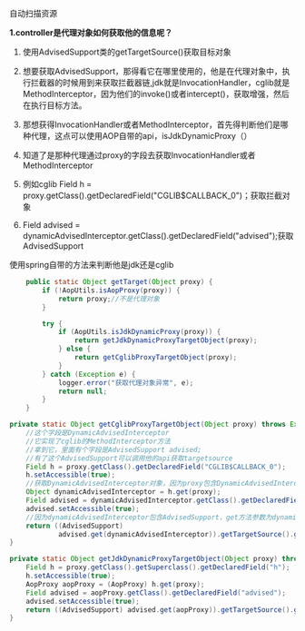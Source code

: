 自动扫描资源

**1.controller是代理对象如何获取他的信息呢？**

1. 使用AdvisedSupport类的getTargetSource()获取目标对象

2. 想要获取AdvisedSupport，那得看它在哪里使用的，他是在代理对象中，执行拦截器的时候用到来获取拦截器链,jdk就是InvocationHandler，cglib就是MethodInterceptor，因为他们的invoke()或者intercept()，获取增强，然后在执行目标方法。

3. 那想获得InvocationHandler或者MethodInterceptor，首先得判断他们是哪种代理，这点可以使用AOP自带的api，isJdkDynamicProxy（）

4. 知道了是那种代理通过proxy的字段去获取InvocationHandler或者MethodInterceptor

5. 例如cglib Field h = proxy.getClass().getDeclaredField("CGLIB$CALLBACK_0")；获取拦截对象

6. Field advised = dynamicAdvisedInterceptor.getClass().getDeclaredField("advised");获取AdvisedSupport

   



使用spring自带的方法来判断他是jdk还是cglib

```java
    public static Object getTarget(Object proxy) {
        if (!AopUtils.isAopProxy(proxy)) {
            return proxy;//不是代理对象
        }

        try {
            if (AopUtils.isJdkDynamicProxy(proxy)) {
                return getJdkDynamicProxyTargetObject(proxy);
            } else {
                return getCglibProxyTargetObject(proxy);
            }
        } catch (Exception e) {
            logger.error("获取代理对象异常", e);
            return null;
        }
    }
```





```java
private static Object getCglibProxyTargetObject(Object proxy) throws Exception {
    //这个字段是DynamicAdvisedInterceptor
    //它实现了cglib的MethodInterceptor方法
    //拿到它，里面有个字段是AdvisedSupport advised;
    //有了这个AdvisedSupport可以调用他的api获取targetsource
    Field h = proxy.getClass().getDeclaredField("CGLIB$CALLBACK_0");
    h.setAccessible(true);
    //获取DynamicAdvisedInterceptor对象，因为proxy包含DynamicAdvisedInterceptor获取get参数为proxy
    Object dynamicAdvisedInterceptor = h.get(proxy);
    Field advised = dynamicAdvisedInterceptor.getClass().getDeclaredField("advised");
    advised.setAccessible(true);
    //因为dynamicAdvisedInterceptor包含AdvisedSupport，get方法参数为dynamicAdvisedInterceptor
    return ((AdvisedSupport) 
            advised.get(dynamicAdvisedInterceptor)).getTargetSource().getTarget();
}

private static Object getJdkDynamicProxyTargetObject(Object proxy) throws Exception {
    Field h = proxy.getClass().getSuperclass().getDeclaredField("h");
    h.setAccessible(true);
    AopProxy aopProxy = (AopProxy) h.get(proxy);
    Field advised = aopProxy.getClass().getDeclaredField("advised");
    advised.setAccessible(true);
    return ((AdvisedSupport) advised.get(aopProxy)).getTargetSource().getTarget();
}
```